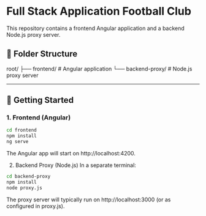 # Full Stack Application Football Club

This repository contains a frontend Angular application and a backend Node.js proxy server.

## 📁 Folder Structure
root/
├── frontend/ # Angular application
└── backend-proxy/ # Node.js proxy server


---

## 🚀 Getting Started

### 1. Frontend (Angular)

```bash
cd frontend
npm install
ng serve
```
The Angular app will start on http://localhost:4200.

2. Backend Proxy (Node.js)
In a separate terminal:

```bash
cd backend-proxy
npm install
node proxy.js
```
The proxy server will typically run on http://localhost:3000 (or as configured in proxy.js).
